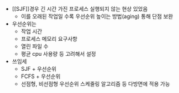 - [[SJF]]경우 긴 시간 가진 프로세스 실행되지 않는 현상 있었음
	- 이를 오래된 작업일 수록 우선순위 높이는 방법(aging) 통해 단점 보완
- 우선순위는
	- 작업 시간
	- 프로세스 메모리 요구사항
	- 열린 파일 수
	- 평균 cpu 사용량 등 고려해서 설정
- 쓰임세
	- SJF + 우선순위
	- FCFS + 우선순위
	- 선점형, 비선점형 우선순위 스케줄링 알고리즘 등 다방면에 적용 가능